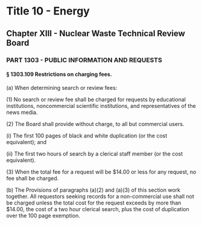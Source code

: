 
# Title 10 - Energy
## Chapter XIII - Nuclear Waste Technical Review Board
### PART 1303 - PUBLIC INFORMATION AND REQUESTS
#### § 1303.109 Restrictions on charging fees.

(a) When determining search or review fees:

(1) No search or review fee shall be charged for requests by educational institutions, noncommercial scientific institutions, and representatives of the news media.

(2) The Board shall provide without charge, to all but commercial users.

(i) The first 100 pages of black and white duplication (or the cost equivalent); and

(ii) The first two hours of search by a clerical staff member (or the cost equivalent).

(3) When the total fee for a request will be $14.00 or less for any request, no fee shall be charged.

(b) The Provisions of paragraphs (a)(2) and (a)(3) of this section work together. All requestors seeking records for a non-commercial use shall not be charged unless the total cost for the request exceeds by more than $14.00, the cost of a two hour clerical search, plus the cost of duplication over the 100 page exemption.
